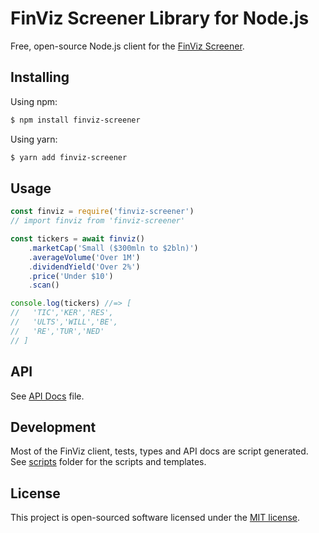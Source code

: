 # FinViz Screener Library for Node.js

Free, open-source Node.js client for the [FinViz Screener](https://finviz.com/screener.ashx).

## Installing

Using npm:
```sh
$ npm install finviz-screener
```

Using yarn:
```sh
$ yarn add finviz-screener
```

## Usage

```js
const finviz = require('finviz-screener')
// import finviz from 'finviz-screener'

const tickers = await finviz()
    .marketCap('Small ($300mln to $2bln)')
    .averageVolume('Over 1M')
    .dividendYield('Over 2%')
    .price('Under $10')
    .scan()

console.log(tickers) //=> [
//   'TIC','KER','RES',
//   'ULTS','WILL','BE',
//   'RE','TUR','NED'
// ]
```

## API
See [API Docs](API.md) file.

## Development
Most of the FinViz client, tests, types and API docs are script generated. See [scripts](./scrpts/) folder for the scripts and templates.

## License

This project is open-sourced software licensed under the [MIT license](./LICENSE).
